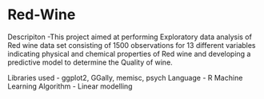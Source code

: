 # Red-Wine
Descripiton -This project aimed at performing Exploratory data analysis of Red wine data set consisting of 1500 observations for 13 different variables indicating physical and chemical properties of Red wine and developing a predictive model to determine the Quality of wine.

Libraries used - ggplot2, GGally, memisc, psych
Language - R
Machine Learning Algorithm - Linear modelling

